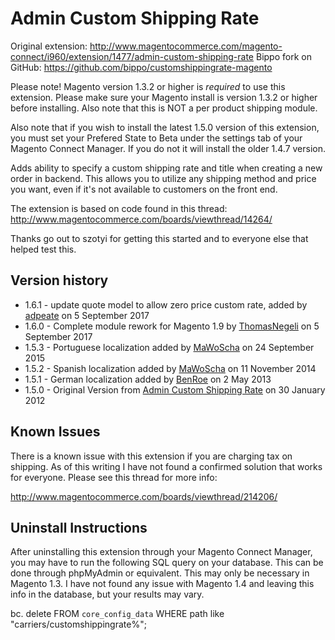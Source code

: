 # Admin Custom Shipping Rate

Original extension: http://www.magentocommerce.com/magento-connect/i960/extension/1477/admin-custom-shipping-rate
Bippo fork on GitHub: https://github.com/bippo/customshippingrate-magento

Please note! Magento version 1.3.2 or higher is *required* to use this extension. Please make sure your Magento install is version 1.3.2 or higher before installing. Also note that this is NOT a per product shipping module.

Also note that if you wish to install the latest 1.5.0 version of this extension, you must set your Prefered State to Beta under the settings tab of your Magento Connect Manager. If you do not it will install the older 1.4.7 version.

Adds ability to specify a custom shipping rate and title when creating a new order in backend. This allows you to utilize any shipping method and price you want, even if it's not available to customers on the front end.

The extension is based on code found in this thread: http://www.magentocommerce.com/boards/viewthread/14264/

Thanks go out to szotyi for getting this started and to everyone else that helped test this.

## Version history
* 1.6.1 - update quote model to allow zero price custom rate, added by [adpeate](https://github.com/adpeate/customshippingrate-magento/commit/e9503353b2187b838b9d021a4c9d9b7e7fb291cf) on 5 September 2017
* 1.6.0 - Complete module rework for Magento 1.9 by [ThomasNegeli](https://github.com/ThomasNegeli/customshippingrate-magento/commit/7aa8bd62fb82e587ee050bdeb31274431561c348) on 5 September 2017
* 1.5.3 - Portuguese localization added by [MaWoScha](https://github.com/MaWoScha) on 24 September 2015
* 1.5.2 - Spanish localization added by [MaWoScha](https://github.com/MaWoScha) on 11 November 2014
* 1.5.1 - German localization added by [BenRoe](https://github.com/ThomasNegeli/customshippingrate-magento/commit/dc52053beac7976b35b833f1c1261192db93d33d) on 2 May 2013
* 1.5.0 - Original Version from [Admin Custom Shipping Rate](http://www.magentocommerce.com/magento-connect/i960/extension/1477/admin-custom-shipping-rate) on 30 January 2012

## Known Issues

There is a known issue with this extension if you are charging tax on shipping. As of this writing I have not found a confirmed solution that works for everyone. Please see this thread for more info:

http://www.magentocommerce.com/boards/viewthread/214206/

## Uninstall Instructions

After uninstalling this extension through your Magento Connect Manager, you may have to run the following SQL query on your database. This can be done through phpMyAdmin or equivalent. This may only be necessary in Magento 1.3. I have not found any issue with Magento 1.4 and leaving this info in the database, but your results may vary.

bc. delete FROM `core_config_data` WHERE path like "carriers/customshippingrate%";